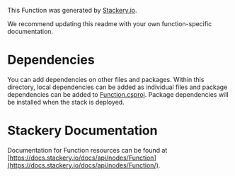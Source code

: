 
This Function was generated by [Stackery.io](https://www.stackery.io).

We recommend updating this readme with your own function-specific documentation.

# Dependencies
You can add dependencies on other files and packages.
Within this directory, local dependencies can be added as individual files and
package dependencies can be added to [Function.csproj](https://docs.microsoft.com/en-us/dotnet/articles/core/tools/csproj#packagereference).
Package dependencies will be installed when the stack is deployed.

# Stackery Documentation
Documentation for Function resources can be found at [https://docs.stackery.io/docs/api/nodes/Function](https://docs.stackery.io/docs/api/nodes/Function/).
